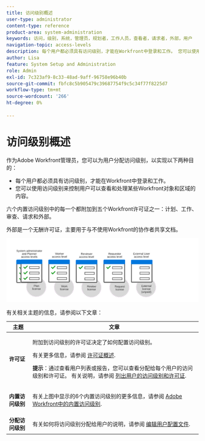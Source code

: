 ```yaml
---
title: 访问级别概述
user-type: administrator
content-type: reference
product-area: system-administration
keywords: 访问，级别，系统，管理员，规划者，工作人员，查看者，请求者，外部，用户
navigation-topic: access-levels
description: 每个用户都必须具有访问级别，才能在Workfront中登录和工作。 您可以使用访问级别来控制用户可以查看和处理某些Workfront对象和区域的内容。 六个内置访问级别中的每一个都附加到五个Workfront许可证之一，即计划、工作、审查、请求和外部许可证。
author: Lisa
feature: System Setup and Administration
role: Admin
exl-id: 7c323af9-8c33-48ad-9aff-96758e96b40b
source-git-commit: fbfc8c5b905479c39687754f9c5c34f77f8225d7
workflow-type: tm+mt
source-wordcount: '266'
ht-degree: 0%

---
```


# 访问级别概述

<!-- Audited: 12/2023 -->

作为Adobe Workfront管理员，您可以为用户分配访问级别，以实现以下两种目的：

* 每个用户都必须具有访问级别，才能在Workfront中登录和工作。
* 您可以使用访问级别来控制用户可以查看和处理某些Workfront对象和区域的内容。

六个内置访问级别中的每一个都附加到五个Workfront许可证之一：计划、工作、审查、请求和外部。

外部是一个无酬许可证，主要用于与不使用Workfront的协作者共享文档。

![](assets/access-levels-and-licenses-old.png)

有关相关主题的信息，请参阅以下文章：

<table style="table-layout:auto"> 
 <col> 
 <col> 
 <thead> 
  <tr> 
   <th>主题</th> 
   <th>文章</th> 
  </tr> 
 </thead> 
 <tbody> 
  <tr> 
   <td><p><strong>许可证</strong></p></td> 
   <td> <p>附加到访问级别的许可证决定了如何配置访问级别。</p> <p>有关更多信息，请参阅 <a href="../../../administration-and-setup/add-users/access-levels-and-object-permissions/wf-licenses.md" class="MCXref xref">许可证概述</a>.</p> <p><strong>提示</strong>：通过查看用户列表或报告，您可以查看分配给每个用户的访问级别和许可证。 有关说明，请参阅 <a href="../../../administration-and-setup/add-users/access-levels-and-object-permissions/list-access-levels-and-licenses-for-your-users.md" class="MCXref xref">列出用户的访问级别和许可证</a>.</p> </td> 
  </tr> 
  <tr> 
   <td><strong>内置访问级别</strong></td> 
   <td> <p>有关上图中显示的6个内置访问级别的更多信息，请参阅 <a href="../../../administration-and-setup/add-users/access-levels-and-object-permissions/default-access-levels-in-workfront.md" class="MCXref xref">Adobe Workfront中的内置访问级别</a>.</p> </td> 
  </tr> 
  <tr> 
   <td><strong>分配访问级别</strong></td> 
   <td> <p>有关如何将访问级别分配给用户的说明，请参阅 <a href="../../../administration-and-setup/add-users/create-and-manage-users/edit-a-users-profile.md" class="MCXref xref">编辑用户配置文件</a>.</p> </td> 
  </tr> 
  <!--
  <tr> 
   <td>Access levels and proofing</td> 
   <td> <p>Your users' access levels can affect proofing for each permission profile. For more information, see the section in the article .</p> </td> 
  </tr> 
  -->
 </tbody> 
</table>
